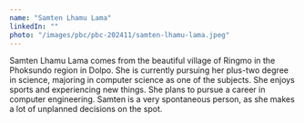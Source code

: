 ```yaml
---
name: "Samten Lhamu Lama"
linkedIn: ""
photo: "/images/pbc/pbc-202411/samten-lhamu-lama.jpeg"
---
```


Samten Lhamu Lama comes from the beautiful village of Ringmo in the Phoksundo region in Dolpo. She is currently pursuing her plus-two degree in science, majoring in computer science as one of the subjects. She enjoys sports and experiencing new things. She plans to pursue a career in computer engineering. Samten is a very spontaneous person, as she makes a lot of unplanned decisions on the spot.

